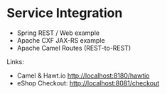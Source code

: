 # Service Integration

- Spring REST / Web example
- Apache CXF JAX-RS example
- Apache Camel Routes (REST-to-REST)

Links:
- Camel & Hawt.io [http://localhost:8180/hawtio](http://localhost:8180/hawtio)
- eShop Checkout: [http://localhost:8081/checkout](http://localhost:8081/checkout)